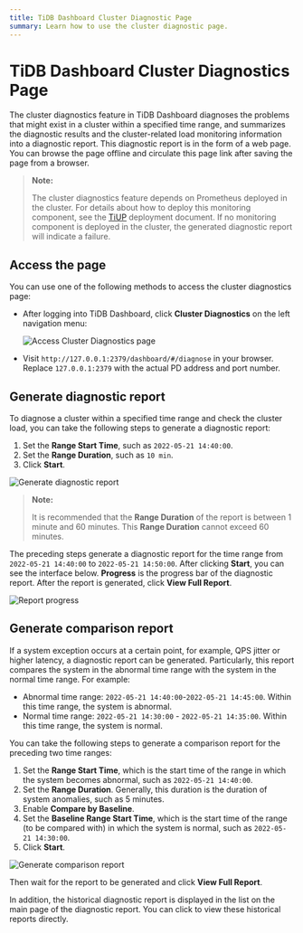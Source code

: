```yaml
---
title: TiDB Dashboard Cluster Diagnostic Page
summary: Learn how to use the cluster diagnostic page.
---
```


# TiDB Dashboard Cluster Diagnostics Page

The cluster diagnostics feature in TiDB Dashboard diagnoses the problems that might exist in a cluster within a specified time range, and summarizes the diagnostic results and the cluster-related load monitoring information into a diagnostic report. This diagnostic report is in the form of a web page. You can browse the page offline and circulate this page link after saving the page from a browser.

> **Note:**
>
> The cluster diagnostics feature depends on Prometheus deployed in the cluster. For details about how to deploy this monitoring component, see the [TiUP](/tiup/tiup-overview.md) deployment document. If no monitoring component is deployed in the cluster, the generated diagnostic report will indicate a failure.

## Access the page

You can use one of the following methods to access the cluster diagnostics page:

- After logging into TiDB Dashboard, click **Cluster Diagnostics** on the left navigation menu:

  ![Access Cluster Diagnostics page](https://docs-download.pingcap.com/media/images/docs/dashboard/dashboard-diagnostics-access-v650.png)

- Visit `http://127.0.0.1:2379/dashboard/#/diagnose` in your browser. Replace `127.0.0.1:2379` with the actual PD address and port number.

## Generate diagnostic report

To diagnose a cluster within a specified time range and check the cluster load, you can take the following steps to generate a diagnostic report:

1. Set the **Range Start Time**, such as `2022-05-21 14:40:00`.
2. Set the **Range Duration**, such as `10 min`.
3. Click **Start**.

![Generate diagnostic report](https://docs-download.pingcap.com/media/images/docs/dashboard/dashboard-diagnostics-gen-report-v650.png)

> **Note:**
>
> It is recommended that the **Range Duration** of the report is between 1 minute and 60 minutes. This **Range Duration** cannot exceed 60 minutes.

The preceding steps generate a diagnostic report for the time range from `2022-05-21 14:40:00` to `2022-05-21 14:50:00`. After clicking **Start**, you can see the interface below. **Progress** is the progress bar of the diagnostic report. After the report is generated, click **View Full Report**.

![Report progress](https://docs-download.pingcap.com/media/images/docs/dashboard/dashboard-diagnostics-gen-process-v650.png)

## Generate comparison report

If a system exception occurs at a certain point, for example, QPS jitter or higher latency, a diagnostic report can be generated. Particularly, this report compares the system in the abnormal time range with the system in the normal time range. For example:

- Abnormal time range: `2022-05-21 14:40:00`-`2022-05-21 14:45:00`. Within this time range, the system is abnormal.
- Normal time range: `2022-05-21 14:30:00` - `2022-05-21 14:35:00`. Within this time range, the system is normal.

You can take the following steps to generate a comparison report for the preceding two time ranges:

1. Set the **Range Start Time**, which is the start time of the range in which the system becomes abnormal, such as `2022-05-21 14:40:00`.
2. Set the **Range Duration**. Generally, this duration is the duration of system anomalies, such as 5 minutes.
3. Enable **Compare by Baseline**.
4. Set the **Baseline Range Start Time**, which is the start time of the range (to be compared with) in which the system is normal, such as `2022-05-21 14:30:00`.
5. Click **Start**.

![Generate comparison report](https://docs-download.pingcap.com/media/images/docs/dashboard/dashboard-diagnostics-gen-compare-report-v650.png)

Then wait for the report to be generated and click **View Full Report**.

In addition, the historical diagnostic report is displayed in the list on the main page of the diagnostic report. You can click to view these historical reports directly.
